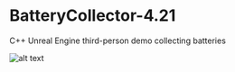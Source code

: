 # BatteryCollector-4.21
C++ Unreal Engine third-person demo collecting batteries

![alt text](https://media.giphy.com/media/6EhIYmJmjFwhx8usrt/giphy.gif)
